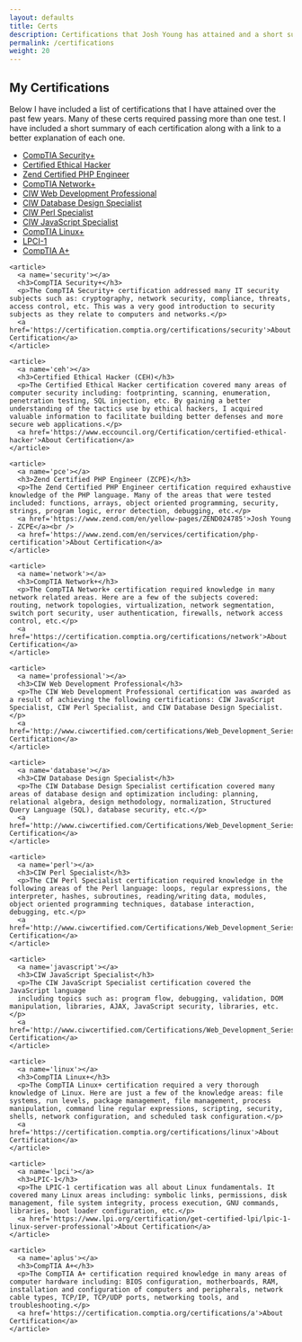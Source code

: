 ```yaml
---
layout: defaults
title: Certs
description: Certifications that Josh Young has attained and a short summary of each one.
permalink: /certifications
weight: 20
---
```


<section>
  <div class='inner-section'>
    <h2>My Certifications</h2>
    <article>
      <p>Below I have included a list of certifications that I have attained over the past few years.
      Many of these certs required passing more than one test. I have included a short summary of each certification along with a link to a better explanation of each one.</p>
      <ul>
        <li><a href='#security'>CompTIA Security+</a></li>
        <li><a href='#ceh'>Certified Ethical Hacker</a></li>
        <li><a href='#pce'>Zend Certified PHP Engineer</a></li>
        <li><a href='#network'>CompTIA Network+</a></li>
        <li><a href='#professional'>CIW Web Development Professional</a></li>
        <li><a href='#database'>CIW Database Design Specialist</a></li>
        <li><a href='#perl'>CIW Perl Specialist</a></li>
        <li><a href='#javascript'>CIW JavaScript Specialist</a></li>
        <li><a href='#linux'>CompTIA Linux+</a></li>
        <li><a href='#lpci'>LPCI-1</a></li>
        <li><a href='#aplus'>CompTIA A+</a></li>
      </ul>
    </article>

    <article>
      <a name='security'></a>
      <h3>CompTIA Security+</h3>
      <p>The CompTIA Security+ certification addressed many IT security subjects such as: cryptography, network security, compliance, threats, access control, etc. This was a very good introduction to security subjects as they relate to computers and networks.</p>
      <a href='https://certification.comptia.org/certifications/security'>About Certification</a>
    </article>

    <article>
      <a name='ceh'></a>
      <h3>Certified Ethical Hacker (CEH)</h3>
      <p>The Certified Ethical Hacker certification covered many areas of computer security including: footprinting, scanning, enumeration, penetration testing, SQL injection, etc. By gaining a better understanding of the tactics use by ethical hackers, I acquired valuable information to facilitate building better defenses and more secure web applications.</p>
      <a href='https://www.eccouncil.org/Certification/certified-ethical-hacker'>About Certification</a>
    </article>

    <article>
      <a name='pce'></a>
      <h3>Zend Certified PHP Engineer (ZCPE)</h3>
      <p>The Zend Certified PHP Engineer certification required exhaustive knowledge of the PHP language. Many of the areas that were tested included: functions, arrays, object oriented programming, security, strings, program logic, error detection, debugging, etc.</p>
      <a href='https://www.zend.com/en/yellow-pages/ZEND024785'>Josh Young - ZCPE</a><br />
      <a href='https://www.zend.com/en/services/certification/php-certification'>About Certification</a>
    </article>

    <article>
      <a name='network'></a>
      <h3>CompTIA Network+</h3>
      <p>The CompTIA Network+ certification required knowledge in many network related areas. Here are a few of the subjects covered: routing, network topologies, virtualization, network segmentation, switch port security, user authentication, firewalls, network access control, etc.</p>
      <a href='https://certification.comptia.org/certifications/network'>About Certification</a>
    </article>

    <article>
      <a name='professional'></a>
      <h3>CIW Web Development Professional</h3>
      <p>The CIW Web Development Professional certification was awarded as a result of achieving the following certifications: CIW JavaScript Specialist, CIW Perl Specialist, and CIW Database Design Specialist.</p>
      <a href='http://www.ciwcertified.com/certifications/Web_Development_Series/development.php'>About Certification</a>
    </article>

    <article>
      <a name='database'></a>
      <h3>CIW Database Design Specialist</h3>
      <p>The CIW Database Design Specialist certification covered many areas of database design and optimization including: planning, relational algebra, design methodology, normalization, Structured Query Language (SQL), database security, etc.</p>
      <a href='http://www.ciwcertified.com/Certifications/Web_Development_Series/database_design.php'>About Certification</a>
    </article>

    <article>
      <a name='perl'></a>
      <h3>CIW Perl Specialist</h3>
      <p>The CIW Perl Specialist certification required knowledge in the following areas of the Perl language: loops, regular expressions, the interpreter, hashes, subroutines, reading/writing data, modules, object oriented programming techniques, database interaction, debugging, etc.</p>
      <a href='http://www.ciwcertified.com/Certifications/Web_Development_Series/perl.php'>About Certification</a>
    </article>

    <article>
      <a name='javascript'></a>
      <h3>CIW JavaScript Specialist</h3>
      <p>The CIW JavaScript Specialist certification covered the JavaScript language
      including topics such as: program flow, debugging, validation, DOM manipulation, libraries, AJAX, JavaScript security, libraries, etc.</p>
      <a href='http://www.ciwcertified.com/Certifications/Web_Development_Series/javascript.php'>About Certification</a>
    </article>

    <article>
      <a name='linux'></a>
      <h3>CompTIA Linux+</h3>
      <p>The CompTIA Linux+ certification required a very thorough knowledge of Linux. Here are just a few of the knowledge areas: file systems, run levels, package management, file management, process manipulation, command line regular expressions, scripting, security, shells, network configuration, and scheduled task configuration.</p>
      <a href='https://certification.comptia.org/certifications/linux'>About Certification</a>
    </article>

    <article>
      <a name='lpci'></a>
      <h3>LPIC-1</h3>
      <p>The LPIC-1 certification was all about Linux fundamentals. It covered many Linux areas including: symbolic links, permissions, disk management, file system integrity, process execution, GNU commands, libraries, boot loader configuration, etc.</p>
      <a href='https://www.lpi.org/certification/get-certified-lpi/lpic-1-linux-server-professional'>About Certification</a>
    </article>

    <article>
      <a name='aplus'></a>
      <h3>CompTIA A+</h3>
      <p>The CompTIA A+ certification required knowledge in many areas of computer hardware including: BIOS configuration, motherboards, RAM, installation and configuration of computers and peripherals, network cable types, TCP/IP, TCP/UDP ports, networking tools, and troubleshooting.</p>
      <a href='https://certification.comptia.org/certifications/a'>About Certification</a>
    </article>
  </div><!-- inner-section -->
</section>